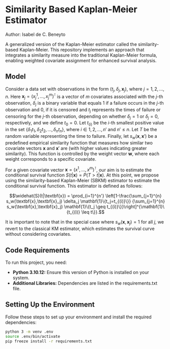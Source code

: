 # Similarity Based Kaplan-Meier Estimator

Author: Isabel de C. Beneyto 

A generalized version of the Kaplan-Meier estimator called the similarity-based Kaplan-Meier. This repository implements an approach that integrates a similarity measure into the traditional Kaplan-Meier formula, enabling weighted covariate assignment for enhanced survival analysis.

## Model 

Consider a data set with observations in the form $(t_j, \delta_j, \textbf{x}_j)$, where $j=1,2,...,n$. Here $\textbf{x}_j = (x^1_j,...,x^m_j)^\intercal$ is a vector of $m$ covariates associated with the $j$-th observation, $\delta_j$ is a binary variable that equals $1$ if a failure occurs in the $j$-th observation and $0$, if it is censored and $t_j$ represents the times of failure or censoring for the $j$-th observation, depending on whether $\delta_j=1$ or $\delta_j=0$, respectively, and we define $t_0 = 0$. Let $t_{(i)}$ be the $i$-th smallest positive value in the set $\{\delta_1t_1, \delta_2t_2, \ldots, \delta_nt_n\}$, where $i \in {1, 2, \ldots, n'}$ and $n' \leq n$. Let $T$ be the random variable representing the time to failure. Finally, let $s_w(\textbf{x},\textbf{x}')$ be a predefined empirical similarity function that measures how similar two covariate vectors $\textbf{x}$ and $\textbf{x}'$ are (with higher values indicating greater similarity). This function is controlled by the weight vector $\textbf{w}$, where each weight corresponds to a specific covariate.

For a given covariate vector $\textbf{x} = (x^1,...,x^m)^\intercal$, our aim is to estimate the conditional survival function $S(t|\textbf{x}) = P(T > t|\textbf{x})$. 
At this point, we propose using the similarity-based Kaplan-Meier (SBKM) estimator to estimate the conditional survival function. This estimator is defined as follows:

```math
\widehat{S}(t|\textbf{x}) = \prod_{i=1}^{n'}
\left[1-\frac{\sum_{j=1}^{n} s_w(\textbf{x},\textbf{x}_j) \delta_j \mathbf{1}\{t_j=t_{(i)}\}}
{\sum_{j=1}^{n} s_w(\textbf{x},\textbf{x}_j) \mathbf{1}\{t_j \geq t_{(i)}\}}\right]^{\mathbf{1}\{t_{(i)} \leq t\}}.
```

It is important to note that in the special case where $s_w(\textbf{x},\textbf{x}_j) = 1$ for all $j$, we revert to the classical KM estimator, which estimates the survival curve without considering covariates.


## Code Requirements
To run this project, you need:

- **Python 3.10.12:** Ensure this version of Python is installed on your system.
- **Additional Libraries:** Dependencies are listed in the requirements.txt file.

## Setting Up the Environment

Follow these steps to set up your environment and install the required dependencies:

```bash
python 3 -m venv .env
source .env/bin/activate
pip freeze install -r requirements.txt
```